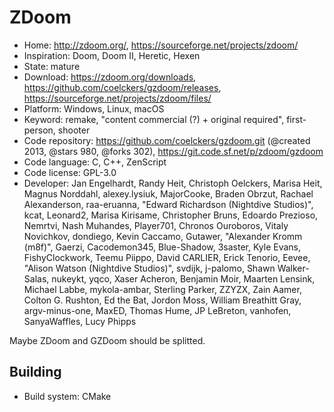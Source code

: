 # ZDoom

- Home: http://zdoom.org/, https://sourceforge.net/projects/zdoom/
- Inspiration: Doom, Doom II, Heretic, Hexen
- State: mature
- Download: https://zdoom.org/downloads, https://github.com/coelckers/gzdoom/releases, https://sourceforge.net/projects/zdoom/files/
- Platform: Windows, Linux, macOS
- Keyword: remake, "content commercial (?) + original required", first-person, shooter
- Code repository: https://github.com/coelckers/gzdoom.git (@created 2013, @stars 980, @forks 302), https://git.code.sf.net/p/zdoom/gzdoom
- Code language: C, C++, ZenScript
- Code license: GPL-3.0
- Developer: Jan Engelhardt, Randy Heit, Christoph Oelckers, Marisa Heit, Magnus Norddahl, alexey.lysiuk, MajorCooke, Braden Obrzut, Rachael Alexanderson, raa-eruanna, "Edward Richardson (Nightdive Studios)", kcat, Leonard2, Marisa Kirisame, Christopher Bruns, Edoardo Prezioso, Nemrtvi, Nash Muhandes, Player701, Chronos Ouroboros, Vitaly Novichkov, dondiego, Kevin Caccamo, Gutawer, "Alexander Kromm (m8f)", Gaerzi, Cacodemon345, Blue-Shadow, 3saster, Kyle Evans, FishyClockwork, Teemu Piippo, David CARLIER, Erick Tenorio, Eevee, "Alison Watson (Nightdive Studios)", svdijk, j-palomo, Shawn Walker-Salas, nukeykt, yqco, Xaser Acheron, Benjamin Moir, Maarten Lensink, Michael Labbe, mykola-ambar, Sterling Parker, ZZYZX, Zain Aamer, Colton G. Rushton, Ed the Bat, Jordon Moss, William Breathitt Gray, argv-minus-one, MaxED, Thomas Hume, JP LeBreton, vanhofen, SanyaWaffles, Lucy Phipps

Maybe ZDoom and GZDoom should be splitted.

## Building

- Build system: CMake
